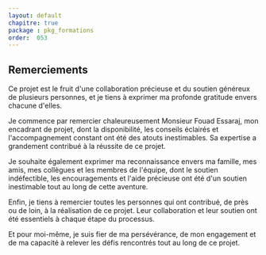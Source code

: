 ```yaml
---
layout: default
chapitre: true
package : pkg_formations
order:  053
---
```


## Remerciements

Ce projet est le fruit d'une collaboration précieuse et du soutien généreux de plusieurs personnes, et je tiens à exprimer ma profonde gratitude envers chacune d'elles.

Je commence par remercier chaleureusement Monsieur Fouad Essaraj, mon encadrant de projet, dont la disponibilité, les conseils éclairés et l'accompagnement constant ont été des atouts inestimables. Sa expertise a grandement contribué à la réussite de ce projet.

Je souhaite également exprimer ma reconnaissance envers ma famille, mes amis, mes collègues et les membres de l'équipe, dont le soutien indéfectible, les encouragements et l'aide précieuse ont été d'un soutien inestimable tout au long de cette aventure.

Enfin, je tiens à remercier toutes les personnes qui ont contribué, de près ou de loin, à la réalisation de ce projet. Leur collaboration et leur soutien ont été essentiels à chaque étape du processus.

Et pour moi-même, je suis fier de ma persévérance, de mon engagement et de ma capacité à relever les défis rencontrés tout au long de ce projet.